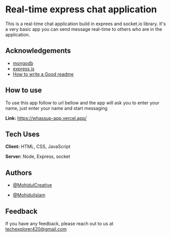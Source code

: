 
# Real-time express chat application

This is a real-time chat application build in exprees
and socket.io library. It's a very basic app you can send message real-time to others who are in the application. 


## Acknowledgements

 - [mongodb](https://www.mongodb.com/)
 - [express js](https://expressjs.com/)
 - [How to write a Good readme](https://bulldogjob.com/news/449-how-to-write-a-good-readme-for-your-github-project)


## How to use
To use this app follow to url bellow and the app will ask you to enter your name, just enter your name and start messaging 
 
 **Link:** https://whassup-app.vercel.app/



## Tech Uses

**Client:** HTML, CSS, JavaScript

**Server:** Node, Express, socket


## Authors

- [@MohidulCreative](https://www.github.com/MohidulCreative)

- [@Mohidulislam](https://www.linkedin.com/mohidul-developer)



## Feedback

If you have any feedback, please reach out to us at techexplorer420@gmail.com

